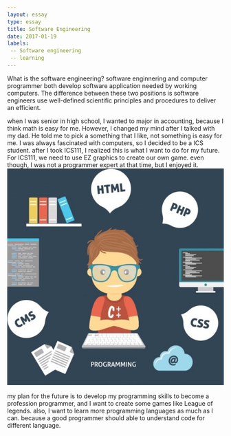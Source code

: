 ```yaml
---
layout: essay
type: essay
title: Software Engineering
date: 2017-01-19
labels:
 -- Software engineering
 -- learning
---
```


What is the software engineering? software enginnering and computer programmer both develop software application needed by
working computers. The difference between these two positions is software engineers use well-defined scientific principles
and procedures to deliver an efficient.

when I was senior in high school, I wanted to major in accounting, because I think math is easy for me. However, I changed 
my mind after I talked with my dad. He told me to pick a something that I like, not something is easy for me. I was always 
fascinated with computers, so I decided to be a ICS student. after I took ICS111, I realized this is what I want to do for
my future. For ICS111, we need to use EZ graphics to create our own game. even though, I was not a programmer expert at that
time, but I enjoyed it.
<img src="../images/software.jpg">

my plan for the future is to develop my programming skills to become a profession programmer, and I want to create some games
like League of legends. also, I want to learn more programming languages as much as I can. because a good programmer should
able to understand code for different language.
